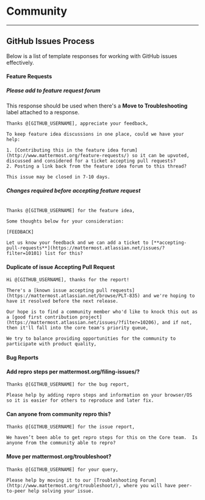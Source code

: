 # Community
___

## GitHub Issues Process

Below is a list of template responses for working with GitHub issues effectively. 

#### Feature Requests

##### Please add to feature request forum

This response should be used when there's a **Move to Troubleshooting** label attached to a response. 

```
Thanks @[GITHUB_USERNAME], appreciate your feedback, 

To keep feature idea discussions in one place, could we have your help: 

1. [Contributing this in the feature idea forum](http://www.mattermost.org/feature-requests/) so it can be upvoted, discussed and considered for a ticket accepting pull requests?
2. Posting a link back from the feature idea forum to this thread? 

This issue may be closed in 7-10 days. 
```

##### Changes required before accepting feature request

```

Thanks @[GITHUB_USERNAME] for the feature idea, 

Some thoughts below for your consideration: 

[FEEDBACK]

Let us know your feedback and we can add a ticket to [**accepting-pull-requests**](https://mattermost.atlassian.net/issues/?filter=10101) list for this? 
```

#### Duplicate of issue Accepting Pull Request

```
Hi @[GITHUB_USERNAME], thanks for the report!

There's a [known issue accepting pull requests](https://mattermost.atlassian.net/browse/PLT-835) and we're hoping to have it resolved before the next release. 

Our hope is to find a community member who'd like to knock this out as a [good first contribution project](https://mattermost.atlassian.net/issues/?filter=10206), and if not, then it'll fall into the core team's priority queue, 

We try to balance providing opportunities for the community to participate with product quality, 
```

#### Bug Reports

#### Add repro steps per mattermost.org/filing-issues/?

```
Thanks @[GITHUB_USERNAME] for the bug report, 

Please help by adding repro steps and information on your browser/OS so it is easier for others to reproduce and later fix.
````

####  Can anyone from community repro this?

```
Thanks @[GITHUB_USERNAME] for the issue report, 

We haven’t been able to get repro steps for this on the Core team.  Is anyone from the community able to repro?
```

#### Move per mattermost.org/troubleshoot?

```
Thanks @[GITHUB_USERNAME] for your query, 

Please help by moving it to our [Troubleshooting Forum](http://www.mattermost.org/troubleshoot/), where you will have peer-to-peer help solving your issue.
```

